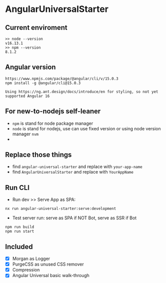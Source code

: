 # AngularUniversalStarter


## Current enviroment
```
>> node --version
v16.13.1
>> npm --version
8.1.2
```

## Angular version
```
https://www.npmjs.com/package/@angular/cli/v/15.0.3
npm install -g @angular/cli@15.0.3

Using https://ng.ant.design/docs/introduce/en for styling, so not yet supported Angular 16
```

## For new-to-nodejs self-leaner
- `npm` is stand for node package manager
- `node` is stand for nodejs, use can use fixed version or using node version manager `nvm`
- 

## Replace those things
- find `angular-universal-starter` and replace with `your-app-name`
- find `AngularUniversalStarter` and replace with `YourAppName`


## Run CLI
- Run dev >> Serve App as SPA: 
```
nx run angular-universal-starter:serve:development
```

- Test server run: serve as SPA if NOT Bot, serve as SSR if Bot
```
npm run build
npm run start
```

## Included

- [x] Morgan as Logger
- [x] PurgeCSS as unused CSS remover
- [x] Compression
- [x] Angular Universal basic walk-through